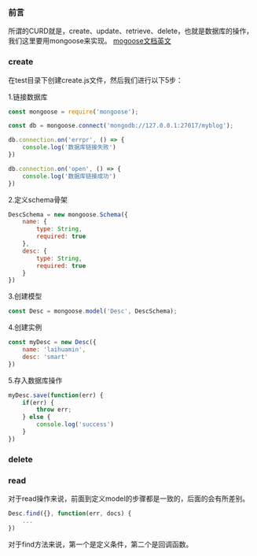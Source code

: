### 前言
所谓的CURD就是，create、update、retrieve、delete，也就是数据库的操作，我们这里要用mongoose来实现。
[mogoose文档英文](http://mongoosejs.com/docs/models.html)

### create
在test目录下创建create.js文件，然后我们进行以下5步：

1.链接数据库

```js
const mongoose = require('mongoose');

const db = mongoose.connect('mongodb://127.0.0.1:27017/myblog');

db.connection.on('errpr', () => {
    console.log('数据库链接失败')
})

db.connection.on('open', () => {
    console.log('数据库链接成功')
})
```

2.定义schema骨架

```js
DescSchema = new mongoose.Schema({
    name: {
        type: String,
        required: true
    },
    desc: {
        type: String,
        required: true
    }
})
```

3.创建模型

```js
const Desc = mongoose.model('Desc', DescSchema);
```

4.创建实例

```js
const myDesc = new Desc({
    name: 'laihuamin',
    desc: 'smart'
})
```

5.存入数据库操作

```js
myDesc.save(function(err) {
    if(err) {
        throw err;
    } else {
        console.log('success')
    }
})
```

### delete

### read

对于read操作来说，前面到定义model的步骤都是一致的，后面的会有所差别。

```js
Desc.find({}, function(err, docs) {
    ...
})
```
对于find方法来说，第一个是定义条件，第二个是回调函数。

```js

```
